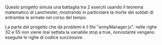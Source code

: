 Questo progetto simula una battaglia tra 2 eserciti usando il teorema matematico di Lanchester, mostrando in particolare la morte dei soldati di entrambe le armate nel corso del tempo.

La parte del progetto che dà problemi è il file "armyManager.js": nelle righe 32 e 55 non viene mai settata la variabile stop a true, nonostante vengano eseguite le righe di codice successive.
